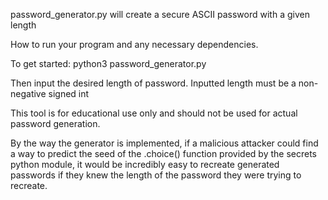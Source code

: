 password_generator.py will create a secure ASCII password with a given length

How to run your program and any necessary dependencies.

To get started:
python3 password_generator.py

Then input the desired length of password. Inputted length must be a non-negative signed int

This tool is for educational use only and should not be used for actual password generation.

By the way the generator is implemented, if a malicious attacker could find a way to predict the seed of the .choice() function provided by the secrets python module, it would be incredibly easy to recreate generated passwords if they knew the length of the password they were trying to recreate.